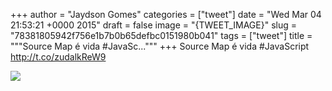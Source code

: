 
+++
author = "Jaydson Gomes"
categories = ["tweet"]
date = "Wed Mar 04 21:53:21 +0000 2015"
draft = false
image = "{TWEET_IMAGE}"
slug = "78381805942f756e1b7b0b65defbc0151980b041"
tags = ["tweet"]
title = """Source Map é vida #JavaSc..."""
+++
Source Map é vida #JavaScript http://t.co/zudalkReW9

![](/images/tweet-media/573239835189747712-B_SOKPbUwAEXR6f.png)